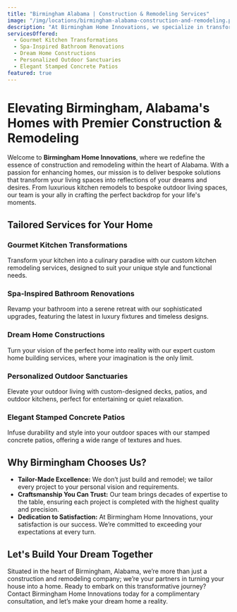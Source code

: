 ```yaml
---
title: "Birmingham Alabama | Construction & Remodeling Services"
image: "/img/locations/birmingham-alabama-construction-and-remodeling.png"
description: "At Birmingham Home Innovations, we specialize in transforming your living spaces with custom construction and remodeling services, perfectly tailored to your dreams and needs in Birmingham, Alabama."
servicesOffered:
  - Gourmet Kitchen Transformations
  - Spa-Inspired Bathroom Renovations
  - Dream Home Constructions
  - Personalized Outdoor Sanctuaries
  - Elegant Stamped Concrete Patios
featured: true
---
```


# Elevating Birmingham, Alabama's Homes with Premier Construction & Remodeling

Welcome to **Birmingham Home Innovations**, where we redefine the essence of construction and remodeling within the heart of Alabama. With a passion for enhancing homes, our mission is to deliver bespoke solutions that transform your living spaces into reflections of your dreams and desires. From luxurious kitchen remodels to bespoke outdoor living spaces, our team is your ally in crafting the perfect backdrop for your life's moments.

## Tailored Services for Your Home

### Gourmet Kitchen Transformations

Transform your kitchen into a culinary paradise with our custom kitchen remodeling services, designed to suit your unique style and functional needs.

### Spa-Inspired Bathroom Renovations

Revamp your bathroom into a serene retreat with our sophisticated upgrades, featuring the latest in luxury fixtures and timeless designs.

### Dream Home Constructions

Turn your vision of the perfect home into reality with our expert custom home building services, where your imagination is the only limit.

### Personalized Outdoor Sanctuaries

Elevate your outdoor living with custom-designed decks, patios, and outdoor kitchens, perfect for entertaining or quiet relaxation.

### Elegant Stamped Concrete Patios

Infuse durability and style into your outdoor spaces with our stamped concrete patios, offering a wide range of textures and hues.

## Why Birmingham Chooses Us?

- **Tailor-Made Excellence:** We don’t just build and remodel; we tailor every project to your personal vision and requirements.
- **Craftsmanship You Can Trust:** Our team brings decades of expertise to the table, ensuring each project is completed with the highest quality and precision.
- **Dedication to Satisfaction:** At Birmingham Home Innovations, your satisfaction is our success. We’re committed to exceeding your expectations at every turn.

## Let's Build Your Dream Together

Situated in the heart of Birmingham, Alabama, we’re more than just a construction and remodeling company; we’re your partners in turning your house into a home. Ready to embark on this transformative journey? Contact Birmingham Home Innovations today for a complimentary consultation, and let’s make your dream home a reality.
